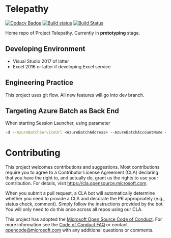 # Telepathy

[![Codacy Badge](https://api.codacy.com/project/badge/Grade/0dc35569832b4f8fa08ac7b14399bcb0)](https://app.codacy.com/app/amat27/telepathy?utm_source=github.com&utm_medium=referral&utm_content=amat27/telepathy&utm_campaign=Badge_Grade_Dashboard)
[![Build status](https://ci.appveyor.com/api/projects/status/1av6v6xb5bfbv7t5/branch/master?svg=true)](https://ci.appveyor.com/project/amat27/telepathy/branch/master)
[![Build Status](https://dev.azure.com/bc-telepathy/telepathy/_apis/build/status/telepathy-CI?branchName=dev)](https://dev.azure.com/bc-telepathy/telepathy/_build/latest?definitionId=2&branchName=dev)

Home repo of Project Telepathy. Currently in **prototyping** stage.

## Developing Environment

- Visual Studio 2017 of latter
- Excel 2016 or latter if developing Excel service

## Engineering Practice

This project uses git flow. All new features will go into dev branch.


## Targeting Azure Batch as Back End

When starting Session Launcher, using parameter

```cmd
-d --AzureBatchServiceUrl <AzureBatchAddress> --AzureBatchAccountName <BatchAccountName> --AzureBatchAccountKey <BatchAccountKey> --AzureBatchPoolName <BatchPoolName>  -c <AzureStorageConnectionString>
```

# Contributing

This project welcomes contributions and suggestions.  Most contributions require you to agree to a
Contributor License Agreement (CLA) declaring that you have the right to, and actually do, grant us
the rights to use your contribution. For details, visit https://cla.opensource.microsoft.com.

When you submit a pull request, a CLA bot will automatically determine whether you need to provide
a CLA and decorate the PR appropriately (e.g., status check, comment). Simply follow the instructions
provided by the bot. You will only need to do this once across all repos using our CLA.

This project has adopted the [Microsoft Open Source Code of Conduct](https://opensource.microsoft.com/codeofconduct/).
For more information see the [Code of Conduct FAQ](https://opensource.microsoft.com/codeofconduct/faq/) or
contact [opencode@microsoft.com](mailto:opencode@microsoft.com) with any additional questions or comments.
